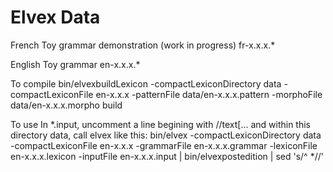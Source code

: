 Elvex Data
=====
French Toy grammar demonstration (work in progress)
fr-x.x.x.*

English Toy grammar
en-x.x.x.*

To compile
bin/elvexbuildLexicon -compactLexiconDirectory data -compactLexiconFile en-x.x.x -patternFile data/en-x.x.x.pattern -morphoFile data/en-x.x.x.morpho build

To use
In *.input, uncomment a line begining with //text[...
and within this directory data, call elvex like this:
bin/elvex -compactLexiconDirectory data -compactLexiconFile en-x.x.x -grammarFile en-x.x.x.grammar -lexiconFile en-x.x.x.lexicon -inputFile en-x.x.x.input
| bin/elvexpostedition | sed 's/^ *//'


